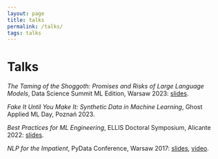 ```yaml
---
layout: page
title: talks
permalink: /talks/
tags: talks
---
```


# Talks

*The Taming of the Shoggoth: Promises and Risks of Large Language Models*, Data Science Summit ML Edition, Warsaw 2023: [slides](/talks/dss/dss.pdf).

*Fake It Until You Make It: Synthetic Data in Machine Learning*, Ghost Applied ML Day, Poznań 2023.

*Best Practices for ML Engineering*, ELLIS Doctoral Symposium, Alicante 2022: [slides](/talks/eds/eds.pdf).

*NLP for the Impatient*, PyData Conference, Warsaw 2017: [slides](/talks/pydata/pydata.pdf), [video](https://www.youtube.com/watch?v=_Fl0NHRL_fY).
